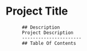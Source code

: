 # Project Title
          ## Description
          Project Description
          ----------------------
          ## Table Of Contents
  